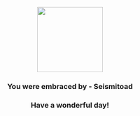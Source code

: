 <p align="center">
    <img src="https://raw.githubusercontent.com/PokeAPI/sprites/master/sprites/pokemon/537.png" width="150" height="150">
</p>
<h3 align="center">You were embraced by - <b>Seismitoad</b></h3>
<h3 align="center">Have a wonderful day!</h3>
